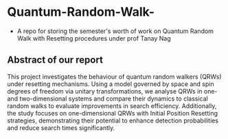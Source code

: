 # Quantum-Random-Walk-
- A repo for storing the semester's worth of work on Quantum Random Walk with Resetting procedures under prof Tanay Nag
## Abstract of our report 
This project investigates the behaviour of quantum random walkers (QRWs) under resetting mechanisms. Using a model governed by space and spin degrees of freedom via unitary transformations, we analyse QRWs in one- and two-dimensional systems and compare their dynamics to classical random walks to evaluate improvements in search efficiency. Additionally, the study focuses on one-dimensional QRWs with Initial Position Resetting strategies, demonstrating their potential to enhance detection probabilities and reduce search times significantly.
